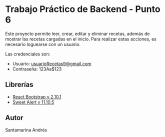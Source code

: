 # Trabajo Práctico de Backend - Punto 6

Este proyecto permite leer, crear, editar y eliminar recetas, además de mostrar las recetas cargadas en el inicio. Para realizar estas acciones, es necesario loguearse con un usuario.

Las credenciales son:
- Usuario: usuarioRecetas9@gmail.com
- Contraseña: 123Aa$123

## Librerías
- [React Bootstrap v 2.10.1](https://react-bootstrap.github.io/)
- [Sweet Alert v 11.10.5](https://sweetalert2.github.io/)

## Autor

Santamarina Andrés
